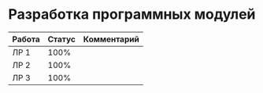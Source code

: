 # Разработка программных модулей

| Работа | Статус | Комментарий |
| ---    | ---    | ---         |
| ЛР 1   | 100%   |             |
| ЛР 2   | 100%   |             |
| ЛР 3   | 100%   |             |

